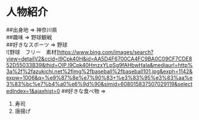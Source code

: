 # 人物紹介  
##出身地 ⇒
神奈川県  
##趣味  ⇒
野球観戦  
##好きなスポーツ  ⇒
野球  
![野球　フリー　素材]https://www.bing.com/images/search?view=detailV2&ccid=l9Cpk40H&id=AA5D4F6700CA4FC9BA0C09CF7CDE852D55033B39&thid=OIP.l9Cpk40HmzxYLpSg9fAHbwHaIa&mediaurl=http%3a%2f%2fazukichi.net%2fimg%2fbaseball%2fbaseball101.jpg&exph=1142&expw=1006&q=%e9%87%8e%e7%90%83+%e3%83%95%e3%83%aa%e3%83%bc%e7%b4%a0%e6%9d%90&simid=608015837507029119&selectedIndex=1&ajaxhist=0
##好きな食べ物  ⇒  
1. 寿司
1. 唐揚げ
